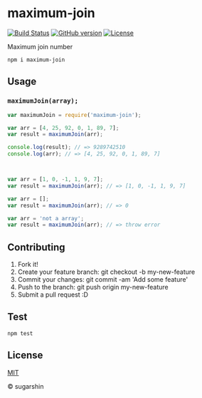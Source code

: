 # maximum-join

[![Build Status][travis-image]][travis-url]
[![GitHub version][github-ver-image]][github-ver-url]
[![License][license-image]][license-url]

Maximum join number

```
npm i maximum-join
```

## Usage

### `maximumJoin(array);`

```js
var maximumJoin = require('maximum-join');

var arr = [4, 25, 92, 0, 1, 89, 7];
var result = maximumJoin(arr);

console.log(result); // => 9289742510
console.log(arr); // => [4, 25, 92, 0, 1, 89, 7]



var arr = [1, 0, -1, 1, 9, 7];
var result = maximumJoin(arr); // => [1, 0, -1, 1, 9, 7]

var arr = [];
var result = maximumJoin(arr); // => 0

var arr = 'not a array';
var result = maximumJoin(arr); // => throw error
```

## Contributing

1. Fork it!
2. Create your feature branch: git checkout -b my-new-feature
3. Commit your changes: git commit -am 'Add some feature'
4. Push to the branch: git push origin my-new-feature
5. Submit a pull request :D

## Test

```
npm test
```

## License

[MIT](http://sugarshin.mit-license.org/)

© sugarshin

[npm-image]: http://img.shields.io/npm/v/maximum-join.svg
[npm-url]: https://www.npmjs.org/package/maximum-join
[bower-image]: http://img.shields.io/bower/v/maximum-join.svg
[bower-url]: http://bower.io/search/?q=maximum-join
[travis-image]: http://img.shields.io/travis/sugarshin/maximum-join/master.svg?branch=master
[travis-url]: https://travis-ci.org/sugarshin/maximum-join
[gratipay-image]: http://img.shields.io/gratipay/sugarshin.svg
[gratipay-url]: https://gratipay.com/sugarshin/
[coveralls-image]: https://coveralls.io/repos/sugarshin/maximum-join/badge.svg
[coveralls-url]: https://coveralls.io/r/sugarshin/maximum-join
[github-ver-image]: https://badge.fury.io/gh/sugarshin%2Fmaximum-join.svg
[github-ver-url]: http://badge.fury.io/gh/sugarshin%2Fmaximum-join
[license-image]: http://img.shields.io/:license-mit-blue.svg
[license-url]: http://sugarshin.mit-license.org/
[downloads-image]: http://img.shields.io/npm/dm/maximum-join.svg
[dependencies-image]: http://img.shields.io/david/sugarshin/maximum-join.svg